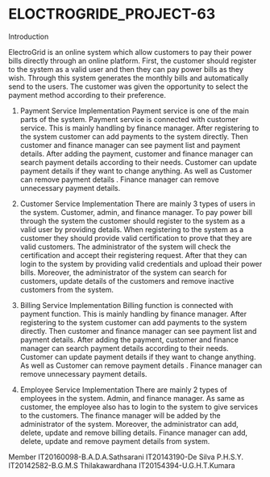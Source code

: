 # ELOCTROGRIDE_PROJECT-63

Introduction

ElectroGrid is an online system which allow customers to pay their power bills directly through an online platform.
First, the customer should register to the system as a valid user and then they can pay power bills as they wish. 
Through this system generates the monthly bills and automatically send to the users. 
The customer was given the opportunity to select the payment method according to their preference.

1)	Payment Service Implementation
Payment service is one of the main parts of the system. Payment service is connected with customer service. This is mainly handling by finance manager. 
After registering to the system customer can add payments to the system directly. Then customer and finance manager can see payment list and payment details.
After adding the payment, customer and finance manager can search payment details according to their needs. 
Customer can update payment details if they want to change anything. As well as Customer can remove payment details .
Finance manager can remove unnecessary payment details.
 
2)	Customer Service Implementation
There are mainly 3 types of users in the system. Customer, admin, and finance manager. 
To pay power bill through the system the customer should register to the system as a valid user by providing details. 
When registering to the system as a customer they should provide valid certification to prove that they are valid customers. 
The administrator of the system will check the certification and accept their registering request. After that they can login to the system by providing valid credentials and upload their power bills.
Moreover, the administrator of the system can search for customers, update details of the customers and remove inactive customers from the system.

3)	Billing Service Implementation
Billing function is connected with payment function. This is mainly handling by finance manager. After registering to the system customer can add payments to the system directly. 
Then customer and finance manager can see payment list and payment details. After adding the payment, customer and finance manager can search payment details according to their needs. 
Customer can update payment details if they want to change anything. As well as Customer can remove payment details . Finance manager can remove unnecessary payment details.

4)	Employee Service Implementation
There are mainly 2 types of employees in the system. Admin, and finance manager. As same as customer, the employee also has to login to the system to give services to the customers.
The finance manager will be added by the administrator of the system. Moreover, the administrator can add, delete, update and remove billing details. 
Finance manager can add, delete, update and remove payment details from system.

Member
IT20160098-B.A.D.A.Sathsarani
IT20143190-De Silva P.H.S.Y.
IT20142582-B.G.M.S Thilakawardhana 
IT20154394-U.G.H.T.Kumara


